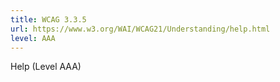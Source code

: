 ```yaml
---
title: WCAG 3.3.5
url: https://www.w3.org/WAI/WCAG21/Understanding/help.html
level: AAA
---
```

Help (Level AAA)
